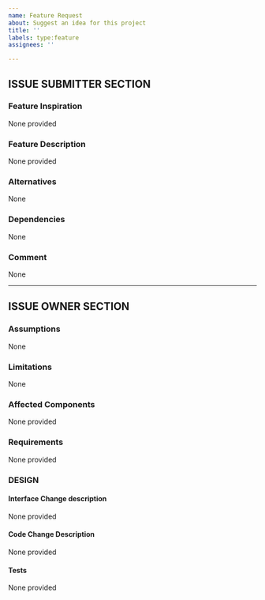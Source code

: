 ```yaml
---
name: Feature Request
about: Suggest an idea for this project
title: ''
labels: type:feature
assignees: ''

---
```


<!-- markdownlint-disable-next-line first-line-heading -->
## ISSUE SUBMITTER SECTION
<!-- The feature inspiration and description sections are required. -->
### Feature Inspiration
<!-- A brief description of *what prompted/inspired* the feature request.  This
should not describe the feature, but rather what demonstrates the *need* for the
feature. -->
None provided

### Feature Description
<!-- A brief description of *what* the feature should do (not *how* it will be
done - for that, jump down to the *Code Change Description* section below to
make suggestions). -->
None provided

### Alternatives
<!-- A brief description of any alternative features that could accomplish the
same ultimate goal, either for consideration or considered and rejected. -->
None

### Dependencies
<!-- This issue cannot be started until the completion of the following issue(s)
/pull request(s):

- #issue_number_1
- #pull_request_1
-->
None

### Comment
<!-- Add any other context or screenshots about the feature request here. -->
None

-----

## ISSUE OWNER SECTION
<!-- All sections are required. -->
### Assumptions
<!-- List of assumptions that the code will not explicitly address/check. E.g.

1. The input is correct
-->
None

### Limitations
<!-- A list of things this work will specifically not do. E.g.

1. This feature will only handle the most frequent use case X.
2. This feature will not handle edge case Y.
-->
None

### Affected Components
<!-- A tentative list of anticipated repository items that will be changed,
labeled with "add", "delete", or "change".  One item per line.  Components can
be anything, like files, environment variables, cron jobs, etc. E.g.

- change: `path/to/code.py`
- add: `DATABASE_HOST` environment variable
- delete: cron job to backup the database
-->
None provided

### Requirements
<!-- A hierarchical list of discrete requirements for the feature. List numbers
are for reference & checkboxes for progress tracking. E.g.

- [ ] `1.` Every column/row must display a value, i.e. cannot be empty
- [ ] `2.` Column X must link to the referenced record
  - [ ] `2.1.` Raise an error if column X's value is None
  - [ ] `2.2.` The link must not be line-wrapped
-->
None provided

### DESIGN

#### Interface Change description
<!-- Describe changes to usage. *E.g. new config variables or input files* -->
None provided

#### Code Change Description
<!-- Describe code changes planned for the feature. Pseudocode/outline/etc. -->
None provided

#### Tests
<!-- A description of at least one test for each requirement above. Numbers are
for reference & checkboxes for progress tracking. E.g.

- [ ] `1.` Test that there's an exception when display value is ''
-->
None provided
